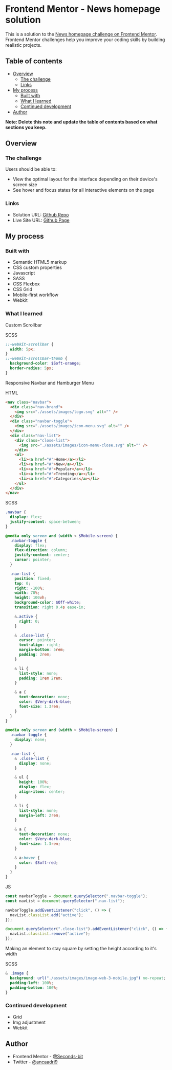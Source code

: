 # Frontend Mentor - News homepage solution

This is a solution to the [News homepage challenge on Frontend Mentor](https://www.frontendmentor.io/challenges/news-homepage-H6SWTa1MFl). Frontend Mentor challenges help you improve your coding skills by building realistic projects.

## Table of contents

- [Overview](#overview)
  - [The challenge](#the-challenge)
  - [Links](#links)
- [My process](#my-process)
  - [Built with](#built-with)
  - [What I learned](#what-i-learned)
  - [Continued development](#continued-development)
- [Author](#author)

**Note: Delete this note and update the table of contents based on what sections you keep.**

## Overview

### The challenge

Users should be able to:

- View the optimal layout for the interface depending on their device's screen size
- See hover and focus states for all interactive elements on the page

### Links

- Solution URL: [Github Repo](https://github.com/Sekonso/sekonso-news-homepage)
- Live Site URL: [Github Page](https://sekonso.github.io/News-homepage/)

## My process

### Built with

- Semantic HTML5 markup
- CSS custom properties
- Javascript
- SASS
- CSS Flexbox
- CSS Grid
- Mobile-first workflow
- Webkit

### What I learned

Custom Scrollbar

SCSS

```scss
::-webkit-scrollbar {
  width: 5px;
}
::-webkit-scrollbar-thumb {
  background-color: $Soft-orange;
  border-radius: 5px;
}
```

Responsive Navbar and Hamburger Menu

HTML

```html
<nav class="navbar">
  <div class="nav-brand">
    <img src="./assets/images/logo.svg" alt="" />
  </div>
  <div class="navbar-toggle">
    <img src="./assets/images/icon-menu.svg" alt="" />
  </div>
  <div class="nav-list">
    <div class="close-list">
      <img src="./assets/images/icon-menu-close.svg" alt="" />
    </div>
    <ul>
      <li><a href="#">Home</a></li>
      <li><a href="#">New</a></li>
      <li><a href="#">Popular</a></li>
      <li><a href="#">Trending</a></li>
      <li><a href="#">Categories</a></li>
    </ul>
  </div>
</nav>
```

SCSS

```scss
.navbar {
  display: flex;
  justify-content: space-between;
}

@media only screen and (width < $Mobile-screen) {
  .navbar-toggle {
    display: flex;
    flex-direction: column;
    justify-content: center;
    cursor: pointer;
  }

  .nav-list {
    position: fixed;
    top: 0;
    right: -100%;
    width: 70%;
    height: 100vh;
    background-color: $Off-white;
    transition: right 0.4s ease-in;

    &.active {
      right: 0;
    }

    & .close-list {
      cursor: pointer;
      text-align: right;
      margin-bottom: 5rem;
      padding: 2rem;
    }

    & li {
      list-style: none;
      padding: 1rem 2rem;
    }

    & a {
      text-decoration: none;
      color: $Very-dark-blue;
      font-size: 1.3rem;
    }
  }
}

@media only screen and (width > $Mobile-screen) {
  .navbar-toggle {
    display: none;
  }

  .nav-list {
    & .close-list {
      display: none;
    }

    & ul {
      height: 100%;
      display: flex;
      align-items: center;
    }

    & li {
      list-style: none;
      margin-left: 2rem;
    }

    & a {
      text-decoration: none;
      color: $Very-dark-blue;
      font-size: 1.3rem;
    }

    & a:hover {
      color: $Soft-red;
    }
  }
}
```

JS

```js
const navbarToggle = document.querySelector(".navbar-toggle");
const navList = document.querySelector(".nav-list");

navbarToggle.addEventListener("click", () => {
  navList.classList.add("active");
});

document.querySelector(".close-list").addEventListener("click", () => {
  navList.classList.remove("active");
});
```

Making an element to stay square by setting the height according to it's width

SCSS

```scss
& .image {
  background: url("./assets/images/image-web-3-mobile.jpg") no-repeat;
  padding-left: 100%;
  padding-bottom: 100%;
}
```

### Continued development

- Grid
- Img adjustment
- Webkit

## Author

- Frontend Mentor - [@Seconds-bit](https://www.frontendmentor.io/profile/Seconds-bit)
- Twitter - [@ancaadri9](https://www.instagram.com/ancaadri9)

